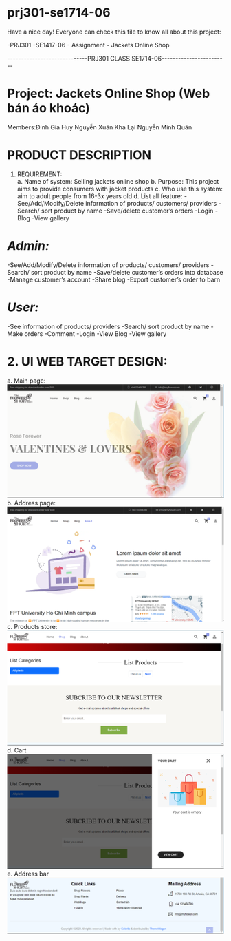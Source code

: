 # prj301-se1714-06

Have a nice day! Everyone can check this file to know all about this project:

-PRJ301 -SE1417-06 - Assignment - Jackets Online Shop 

-----------------------------PRJ301 CLASS SE1714-06------------------------

# **Project: Jackets Online Shop (Web bán áo khoác)**
Members:Đinh Gia Huy
		Nguyễn Xuân Kha
		Lại Nguyễn Minh Quân

# **PRODUCT DESCRIPTION**

1.	REQUIREMENT:<br>
a.	Name of system: Selling jackets online shop
b.	Purpose: This project aims to provide consumers with jacket products
c.	Who use this system: aim to adult people from 16-3x years old
d.	List all feature:
-See/Add/Modify/Delete information of products/ customers/ providers
-Search/ sort product by name
-Save/delete customer’s orders
-Login
-Blog
-View gallery


# *Admin:*
-See/Add/Modify/Delete information of products/ customers/ providers
-Search/ sort product by name
-Save/delete customer’s orders into database
-Manage customer’s account
-Share blog
-Export customer’s order to barn

# *User:*
-See information of products/ providers
-Search/ sort product by name
-Make orders
-Comment
-Login
-View Blog
-View gallery

# **2. UI WEB TARGET DESIGN:**
a.	 Main page:
<img src="./windowDes/mainpage.png">
b.   Address page:
<img src="./windowDes/adressSpace.png">
c.   Products store:
<img src="./windowDes/productStore.png">
d.   Cart
<img src="./windowDes/cart.png">
e.   Address bar
<img src="./windowDes/footer.png">
